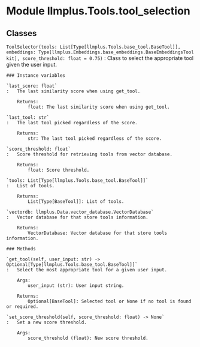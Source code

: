 Module llmplus.Tools.tool_selection
===================================

Classes
-------

`ToolSelector(tools: List[Type[llmplus.Tools.base_tool.BaseTool]], embeddings: Type[llmplus.Embeddings.base_embeddings.BaseEmbeddingsToolkit], score_threshold: float = 0.75)`
:   Class to select the appropriate tool given the user input.

    ### Instance variables

    `last_score: float`
    :   The last similarity score when using get_tool.
        
        Returns:
            float: The last similarity score when using get_tool.

    `last_tool: str`
    :   The last tool picked regardless of the score.
        
        Returns:
            str: The last tool picked regardless of the score.

    `score_threshold: float`
    :   Score threshold for retrieving tools from vector database.
        
        Returns:
            float: Score threshold.

    `tools: List[Type[llmplus.Tools.base_tool.BaseTool]]`
    :   List of tools.
        
        Returns:
            List[Type[BaseTool]]: List of tools.

    `vectordb: llmplus.Data.vector_database.VectorDatabase`
    :   Vector database for that store tools information.
        
        Returns:
            VectorDatabase: Vector database for that store tools information.

    ### Methods

    `get_tool(self, user_input: str) ‑> Optional[Type[llmplus.Tools.base_tool.BaseTool]]`
    :   Select the most appropriate tool for a given user input.
        
        Args:
            user_input (str): User input string.
        
        Returns:
            Optional[BaseTool]: Selected tool or None if no tool is found or required.

    `set_score_threshold(self, score_threshold: float) ‑> None`
    :   Set a new score threshold.
        
        Args:
            score_threshold (float): New score threshold.